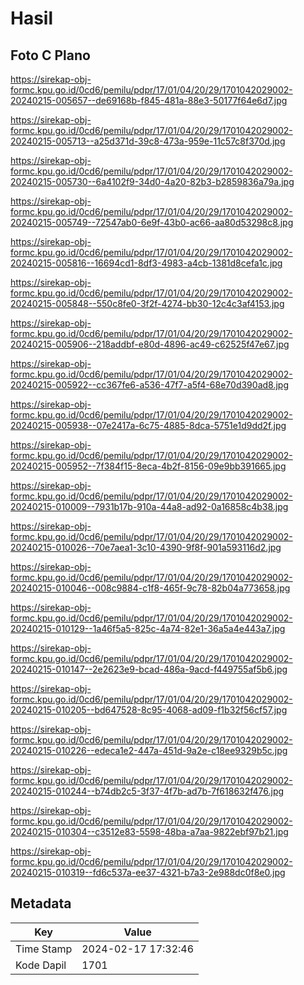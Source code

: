 # Hasil

## Foto C Plano

https://sirekap-obj-formc.kpu.go.id/0cd6/pemilu/pdpr/17/01/04/20/29/1701042029002-20240215-005657--de69168b-f845-481a-88e3-50177f64e6d7.jpg

https://sirekap-obj-formc.kpu.go.id/0cd6/pemilu/pdpr/17/01/04/20/29/1701042029002-20240215-005713--a25d371d-39c8-473a-959e-11c57c8f370d.jpg

https://sirekap-obj-formc.kpu.go.id/0cd6/pemilu/pdpr/17/01/04/20/29/1701042029002-20240215-005730--6a4102f9-34d0-4a20-82b3-b2859836a79a.jpg

https://sirekap-obj-formc.kpu.go.id/0cd6/pemilu/pdpr/17/01/04/20/29/1701042029002-20240215-005749--72547ab0-6e9f-43b0-ac66-aa80d53298c8.jpg

https://sirekap-obj-formc.kpu.go.id/0cd6/pemilu/pdpr/17/01/04/20/29/1701042029002-20240215-005816--16694cd1-8df3-4983-a4cb-1381d8cefa1c.jpg

https://sirekap-obj-formc.kpu.go.id/0cd6/pemilu/pdpr/17/01/04/20/29/1701042029002-20240215-005848--550c8fe0-3f2f-4274-bb30-12c4c3af4153.jpg

https://sirekap-obj-formc.kpu.go.id/0cd6/pemilu/pdpr/17/01/04/20/29/1701042029002-20240215-005906--218addbf-e80d-4896-ac49-c62525f47e67.jpg

https://sirekap-obj-formc.kpu.go.id/0cd6/pemilu/pdpr/17/01/04/20/29/1701042029002-20240215-005922--cc367fe6-a536-47f7-a5f4-68e70d390ad8.jpg

https://sirekap-obj-formc.kpu.go.id/0cd6/pemilu/pdpr/17/01/04/20/29/1701042029002-20240215-005938--07e2417a-6c75-4885-8dca-5751e1d9dd2f.jpg

https://sirekap-obj-formc.kpu.go.id/0cd6/pemilu/pdpr/17/01/04/20/29/1701042029002-20240215-005952--7f384f15-8eca-4b2f-8156-09e9bb391665.jpg

https://sirekap-obj-formc.kpu.go.id/0cd6/pemilu/pdpr/17/01/04/20/29/1701042029002-20240215-010009--7931b17b-910a-44a8-ad92-0a16858c4b38.jpg

https://sirekap-obj-formc.kpu.go.id/0cd6/pemilu/pdpr/17/01/04/20/29/1701042029002-20240215-010026--70e7aea1-3c10-4390-9f8f-901a593116d2.jpg

https://sirekap-obj-formc.kpu.go.id/0cd6/pemilu/pdpr/17/01/04/20/29/1701042029002-20240215-010046--008c9884-c1f8-465f-9c78-82b04a773658.jpg

https://sirekap-obj-formc.kpu.go.id/0cd6/pemilu/pdpr/17/01/04/20/29/1701042029002-20240215-010129--1a46f5a5-825c-4a74-82e1-36a5a4e443a7.jpg

https://sirekap-obj-formc.kpu.go.id/0cd6/pemilu/pdpr/17/01/04/20/29/1701042029002-20240215-010147--2e2623e9-bcad-486a-9acd-f449755af5b6.jpg

https://sirekap-obj-formc.kpu.go.id/0cd6/pemilu/pdpr/17/01/04/20/29/1701042029002-20240215-010205--bd647528-8c95-4068-ad09-f1b32f56cf57.jpg

https://sirekap-obj-formc.kpu.go.id/0cd6/pemilu/pdpr/17/01/04/20/29/1701042029002-20240215-010226--edeca1e2-447a-451d-9a2e-c18ee9329b5c.jpg

https://sirekap-obj-formc.kpu.go.id/0cd6/pemilu/pdpr/17/01/04/20/29/1701042029002-20240215-010244--b74db2c5-3f37-4f7b-ad7b-7f618632f476.jpg

https://sirekap-obj-formc.kpu.go.id/0cd6/pemilu/pdpr/17/01/04/20/29/1701042029002-20240215-010304--c3512e83-5598-48ba-a7aa-9822ebf97b21.jpg

https://sirekap-obj-formc.kpu.go.id/0cd6/pemilu/pdpr/17/01/04/20/29/1701042029002-20240215-010319--fd6c537a-ee37-4321-b7a3-2e988dc0f8e0.jpg


## Metadata

| Key        | Value               |
| ---------- | ------------------- |
| Time Stamp | 2024-02-17 17:32:46 |
| Kode Dapil | 1701                |



